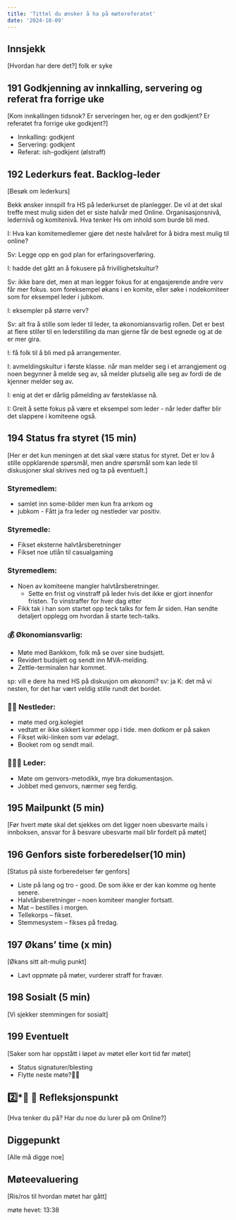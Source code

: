 ```yaml
---
title: 'Tittel du ønsker å ha på møtereferatet'
date: '2024-10-09'
---
```


## Innsjekk

[Hvordan har dere det?]
folk er syke

## 191 Godkjenning av innkalling, servering og referat fra forrige uke

[Kom innkallingen tidsnok? Er serveringen her, og er den godkjent? Er referatet fra forrige uke godkjent?]

- Innkalling: godkjent
- Servering: godkjent
- Referat: ish-godkjent (ølstraff)

## 192 Lederkurs feat. Backlog-leder

[Besøk om lederkurs]

Bekk ønsker innspill fra HS på lederkurset de planlegger. De vil at det skal treffe mest mulig siden det er siste halvår med Online.
Organisasjonsnivå, ledernivå og komitenivå. Hva tenker Hs om inhold som burde bli med.

I: Hva kan komitemedlemer gjøre det neste halvåret for å bidra mest mulig til online?

Sv: Legge opp en god plan for erfaringsoverføring.

I: hadde det gått an å fokusere på frivillighetskultur?

Sv: ikke bare det, men at man legger fokus for at engasjerende andre verv får mer fokus. som foreksempel økans i en komite, eller søke i nodekomiteer som for eksempel leder i jubkom.

I: eksempler på større verv?

Sv: alt fra å stille som leder til leder, ta økonomiansvarlig rollen. Det er best at flere stiller til en lederstilling da man gjerne får de best egnede og at de er mer gira.

I: få folk til å bli med på arrangementer.

I: avmeldingskultur i første klasse. når man melder seg i et arrangjement og noen begynner å melde seg av, så melder plutselig alle seg av fordi de de kjenner melder seg av.

I: enig at det er dårlig påmelding av førsteklasse nå.

I: Greit å sette fokus på være et eksempel som leder - når leder daffer blir det slappere i komiteene også.

## 194 Status fra styret (15 min)

[Her er det kun meningen at det skal være status for styret. Det er lov å stille oppklarende spørsmål, men andre spørsmål som kan lede til diskusjoner skal skrives ned og ta på eventuelt.]

### **Styremedlem**:

- samlet inn some-bilder men kun fra arrkom og
- jubkom - Fått ja fra leder og nestleder var positiv.

### **Styremedle**:

- Fikset eksterne halvtårsberetninger
- Fikset noe utlån til casualgaming

### **Styremedlem**:

- Noen av komiteene mangler halvtårsberetninger.
    - Sette en frist og vinstraff på leder hvis det ikke er gjort innenfor fristen. To vinstraffer for hver dag etter
- Fikk tak i han som startet opp teck talks for fem år siden. Han sendte detaljert opplegg om hvordan å starte tech-talks.

### **💰** Økonomiansvarlig:

- Møte med Bankkom, folk må se over sine budsjett.
- Revidert budsjett og sendt inn MVA-melding.
- Zettle-terminalen har kommet.

sp: vill e dere ha med HS på diskusjon om økonomi?
sv: ja
K: det må vi nesten, for det har vært veldig stille rundt det bordet.

### 👨🏼 Nestleder:

- møte med org.kolegiet
- vedtatt er ikke sikkert kommer opp i tide. men dotkom er på saken
- Fikset wiki-linken som var ødelagt.
- Booket rom og sendt mail.

### 🧔🏼‍♂️ Leder:

- Møte om genvors-metodikk, mye bra dokumentasjon.
- Jobbet med genvors, nærmer seg ferdig.

## 195 Mailpunkt (5 min)

[Før hvert møte skal det sjekkes om det ligger noen ubesvarte mails i innboksen, ansvar for å besvare ubesvarte mail blir fordelt på møtet]

## 196 Genfors siste forberedelser(10 min)

[Status på siste forberedelser før genfors]

- Liste på lang og tro - good. De som ikke er der kan komme og hente senere.
- Halvtårsberetninger – noen komiteer mangler fortsatt.
- Mat – bestilles i morgen.
- Tellekorps – fikset.
- Stemmesystem – fikses på fredag.

## 197 Økans’ time (x min)

[Økans sitt alt-mulig punkt]

- Lavt oppmøte på møter, vurderer straff for fravær.

## 198 Sosialt (5 min)

[Vi sjekker stemmingen for sosialt]

## 199 Eventuelt

[Saker som har oppstått i løpet av møtet eller kort tid før møtet]

- Status signaturer/blesting
- Flytte neste møte?🏌️‍♂️

## 2️⃣*💯 🍾 Refleksjonspunkt

[Hva tenker du på? Har du noe du lurer på om Online?]

## Diggepunkt

[Alle må digge noe]

## Møteevaluering

[Ris/ros til hvordan møtet har gått]

møte hevet: 13:38
